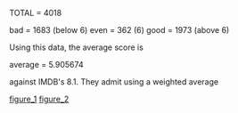

TOTAL =  4018

bad = 1683 (below 6)
even = 362 (6)
good = 1973 (above 6)

Using this data, the average score is

average = 5.905674 

against IMDB's 8.1. They admit using a weighted average

[figure_1](https://github.com/bezze/project-tfa/blob/master/figure_1.png)
[figure_2](https://github.com/bezze/project-tfa/blob/master/figure_2.png)
